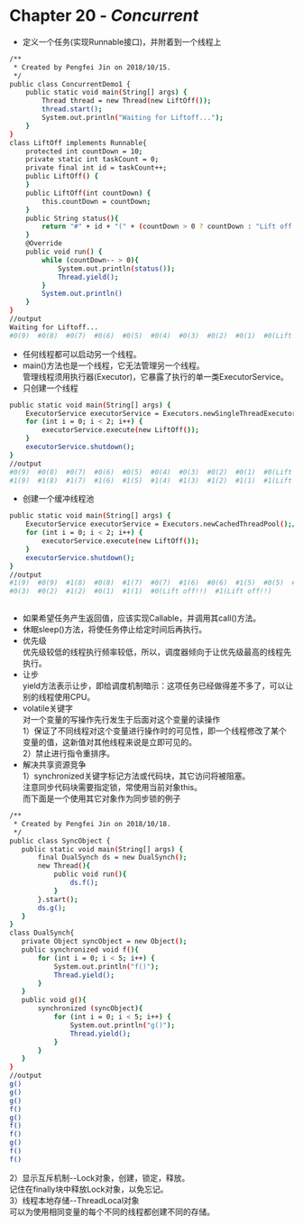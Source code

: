 # Chapter 20 - ***Concurrent***  
* 定义一个任务(实现Runnable接口)，并附着到一个线程上   
```sh 
/**
 * Created by Pengfei Jin on 2018/10/15.
 */
public class ConcurrentDemo1 {
	public static void main(String[] args) {
		Thread thread = new Thread(new LiftOff());
		thread.start();
		System.out.println("Waiting for Liftoff...");
	}
}
class LiftOff implements Runnable{
	protected int countDown = 10;
	private static int taskCount = 0;
	private final int id = taskCount++;
	public LiftOff() {
	}
	public LiftOff(int countDown) {
		this.countDown = countDown;
	}
	public String status(){
		return "#" + id + "(" + (countDown > 0 ? countDown : "Lift off!!") + ")";
	}
	@Override
	public void run() {
		while (countDown-- > 0){
			System.out.println(status());
			Thread.yield();
		}
		System.out.println()
	}
}
//output
Waiting for Liftoff...
#0(9)  #0(8)  #0(7)  #0(6)  #0(5)  #0(4)  #0(3)  #0(2)  #0(1)  #0(Lift off!!) 
```
* 任何线程都可以启动另一个线程。  
* main()方法也是一个线程，它无法管理另一个线程。  
管理线程须用执行器(Executor)，它暴露了执行的单一类ExecutorService。
* 只创建一个线程
```sh 
public static void main(String[] args) {
    ExecutorService executorService = Executors.newSingleThreadExecutor();//--只创建一个线程
    for (int i = 0; i < 2; i++) {
        executorService.execute(new LiftOff());
    }
    executorService.shutdown();
}
//output
#0(9)  #0(8)  #0(7)  #0(6)  #0(5)  #0(4)  #0(3)  #0(2)  #0(1)  #0(Lift off!!)  
#1(9)  #1(8)  #1(7)  #1(6)  #1(5)  #1(4)  #1(3)  #1(2)  #1(1)  #1(Lift off!!)  
```
* 创建一个缓冲线程池
```sh 
public static void main(String[] args) {
    ExecutorService executorService = Executors.newCachedThreadPool();//--创建一个缓冲线程池
    for (int i = 0; i < 2; i++) {
        executorService.execute(new LiftOff());
    }
    executorService.shutdown();
}
//output
#1(9)  #0(9)  #1(8)  #0(8)  #1(7)  #0(7)  #1(6)  #0(6)  #1(5)  #0(5)  #1(4)  #0(4)  #1(3)  
#0(3)  #0(2)  #1(2)  #0(1)  #1(1)  #0(Lift off!!)  #1(Lift off!!)  
  

```
* 如果希望任务产生返回值，应该实现Callable，并调用其call()方法。
* 休眠sleep()方法，将使任务停止给定时间后再执行。
* 优先级   
优先级较低的线程执行频率较低，所以，调度器倾向于让优先级最高的线程先执行。
* 让步   
yield方法表示让步，即给调度机制暗示：这项任务已经做得差不多了，可以让别的线程使用CPU。  
* volatile关键字  
对一个变量的写操作先行发生于后面对这个变量的读操作      
1）保证了不同线程对这个变量进行操作时的可见性，即一个线程修改了某个变量的值，这新值对其他线程来说是立即可见的。    
2）禁止进行指令重排序。  
 * 解决共享资源竞争  
 1）synchronized关键字标记方法或代码块，其它访问将被阻塞。   
 注意同步代码块需要指定锁，常使用当前对象this。   
 而下面是一个使用其它对象作为同步锁的例子   
 ```sh 
 /**
  * Created by Pengfei Jin on 2018/10/18.
  */
 public class SyncObject {
 	public static void main(String[] args) {
 		final DualSynch ds = new DualSynch();
 		new Thread(){
 			public void run(){
 				ds.f();
 			}
 		}.start();
 		ds.g();
 	}
 }
 class DualSynch{
 	private Object syncObject = new Object();
 	public synchronized void f(){
 		for (int i = 0; i < 5; i++) {
 			System.out.println("f()");
 			Thread.yield();
 		}
 	}
 	public void g(){
 		synchronized (syncObject){
 			for (int i = 0; i < 5; i++) {
 				System.out.println("g()");
 				Thread.yield();
 			}
 		}
 	}
 }
 //output
 g()
 g()
 g()
 f()
 g()
 f()
 f()
 g()
 f()
 f()
 ```
 2）显示互斥机制--Lock对象，创建，锁定，释放。   
 记住在finally块中释放Lock对象，以免忘记。   
 3）线程本地存储--ThreadLocal对象     
 可以为使用相同变量的每个不同的线程都创建不同的存储。